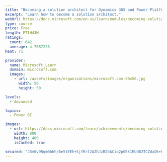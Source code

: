 ```yaml
---
title: "Becoming a solution architect for Dynamics 365 and Power Platform"
excerpt: "Learn how to become a solution architect."
webUrl: https://docs.microsoft.com/en-us/learn/modules/becoming-solution-architect/
type: course
price: Free
length: PT1H43M
ratings:
  count: 642
  average: 4.7087226
heat: 71

provider:
  name: Microsoft Learn
  domain: microsoft.com
  images:
    - url: /assets/images/organizations/microsoft.com-50x50.jpg
      width: 50
      height: 50

levels:
  - Advanced

topics:
  - Power BI

images:
  - url: https://docs.microsoft.com/learn/achievements/becoming-solution-architect-social.png
    width: 800
    height: 400
    isCached: true

secured: "J8m0v9Rqm0Ahh/6e5tEEh+SjfRrl2AZhJzB2bACiq2pGBk1EUdBJTCZdaQk+OOGzJJpTAzRF3Vzhv/eM5tTtGS3lSzEgQEtMRldIGd79FtvQWLbPtoD31Te4vcSUqikD5y/QgHPc4IxJh+1wbRJbEg+TY4zIxuouca8pFaiOTTgtwDKfRjIORPEzInJITEFGk2lX9kEozhxZq6snzAXzmyhk/tDDquF+vnL5jVuRrvieTs+UUKLSW7dphaNynnTvQCMQJYzNqIyssghFJdP4pK2KBpBt3j1outVEkSBG0BI1zn2jOLmYx/X0KFgkvXdsKo3izU28k9WoV4jjka+VdqSTEKvMeUa2tu3d6u+ml3VJEoxoApz6G7FU84m524Us/R1YtciaEn9V54cX27R1ug==;wEmDGNKP81JiOP6key/67w=="
---
```


